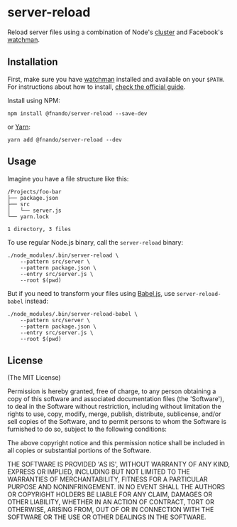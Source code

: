 # server-reload

Reload server files using a combination of Node's [cluster](https://nodejs.org/api/cluster.html) and Facebook's [watchman](https://facebook.github.io/watchman/).

## Installation

First, make sure you have [watchman](https://facebook.github.io/watchman/) installed and available on your `$PATH`. For instructions about how to install, [check the official guide](https://facebook.github.io/watchman/docs/install.html).

Install using NPM:

```
npm install @fnando/server-reload --save-dev
```

or [Yarn](https://yarnpkg.com/):

```
yarn add @fnando/server-reload --dev
```

## Usage

Imagine you have a file structure like this:

```
/Projects/foo-bar
├── package.json
├── src
│   └── server.js
└── yarn.lock

1 directory, 3 files
```

To use regular Node.js binary, call the `server-reload` binary:

```
./node_modules/.bin/server-reload \
    --pattern src/server \
    --pattern package.json \
    --entry src/server.js \
    --root $(pwd)
```

But if you need to transform your files using [Babel.js](https://babeljs.io), use `server-reload-babel` instead:

```
./node_modules/.bin/server-reload-babel \
    --pattern src/server \
    --pattern package.json \
    --entry src/server.js \
    --root $(pwd)
```

## License

(The MIT License)

Permission is hereby granted, free of charge, to any person obtaining a copy of this software and associated documentation files (the 'Software'), to deal in the Software without restriction, including without limitation the rights to use, copy, modify, merge, publish, distribute, sublicense, and/or sell copies of the Software, and to permit persons to whom the Software is furnished to do so, subject to the following conditions:

The above copyright notice and this permission notice shall be included in all copies or substantial portions of the Software.

THE SOFTWARE IS PROVIDED 'AS IS', WITHOUT WARRANTY OF ANY KIND, EXPRESS OR IMPLIED, INCLUDING BUT NOT LIMITED TO THE WARRANTIES OF MERCHANTABILITY, FITNESS FOR A PARTICULAR PURPOSE AND NONINFRINGEMENT. IN NO EVENT SHALL THE AUTHORS OR COPYRIGHT HOLDERS BE LIABLE FOR ANY CLAIM, DAMAGES OR OTHER LIABILITY, WHETHER IN AN ACTION OF CONTRACT, TORT OR OTHERWISE, ARISING FROM, OUT OF OR IN CONNECTION WITH THE SOFTWARE OR THE USE OR OTHER DEALINGS IN THE SOFTWARE.
